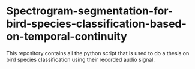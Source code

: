 # Spectrogram-segmentation-for-bird-species-classification-based-on-temporal-continuity
This repository contains all the python script that is used to do a thesis on bird species classification using their recorded audio signal.
